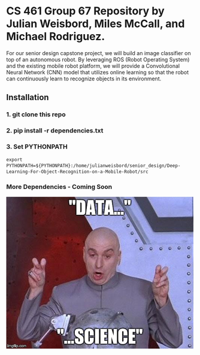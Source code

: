 # CS 461 Group 67 Repository by Julian Weisbord, Miles McCall, and Michael Rodriguez.

For our senior design capstone project, we will build an image classifier on top of an autonomous robot. By leveraging ROS (Robot Operating System) and the existing mobile robot platform, we will provide a Convolutional Neural Network (CNN) model that utilizes online learning so that the robot can continuously learn to recognize objects in its environment.

## Installation
### 1. git clone this repo
### 2. pip install -r dependencies.txt
### 3. Set PYTHONPATH
    export PYTHONPATH=${PYTHONPATH}:/home/julianweisbord/senior_design/Deep-Learning-For-Object-Recognition-on-a-Mobile-Robot/src
### More Dependencies - Coming Soon
![Deep-Learning-For-Object-Recognition-on-a-Mobile-Robot-meme](https://raw.githubusercontent.com/julianweisbord/Deep-Learning-For-Object-Recognition-on-a-Mobile-Robot/master/imgs/meme.jpg)
